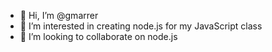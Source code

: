 - 👋 Hi, I’m @gmarrer
- 👀 I’m interested in creating node.js for my JavaScript class
- 💞️ I’m looking to collaborate on node.js

<!---
gmarrer/gmarrer is a ✨ special ✨ repository because its `README.md` (this file) appears on your GitHub profile.
You can click the Preview link to take a look at your changes.
--->
